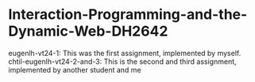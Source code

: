 # Interaction-Programming-and-the-Dynamic-Web-DH2642

eugenlh-vt24-1: This was the first assignment, implemented by myself.
chtil-eugenlh-vt24-2-and-3: This is the second and third assignment, implemented by another student and me
